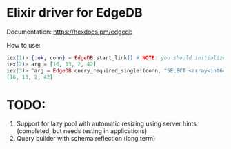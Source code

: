 # Elixir driver for EdgeDB

Documentation: https://hexdocs.pm/edgedb

How to use:

```elixir
iex(1)> {:ok, conn} = EdgeDB.start_link() # NOTE: you should initialize EdgeDB project first
iex(2)> arg = [16, 13, 2, 42]
iex(3)> ^arg = EdgeDB.query_required_single!(conn, "SELECT <array<int64>>$arg", arg: arg)
[16, 13, 2, 42]
```

# TODO:
1. Support for lazy pool with automatic resizing using server hints (completed, but needs testing in applications)
2. Query builder with schema reflection (long term)
